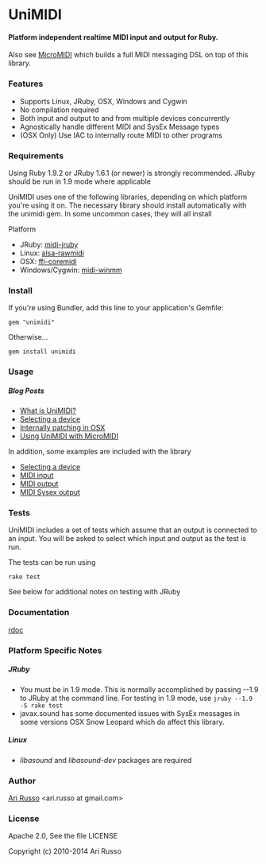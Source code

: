 # UniMIDI

#### Platform independent realtime MIDI input and output for Ruby.

Also see [MicroMIDI](http://github.com/arirusso/micromidi) which builds a full MIDI messaging DSL on top of this library.

### Features

* Supports Linux, JRuby, OSX, Windows and Cygwin
* No compilation required
* Both input and output to and from multiple devices concurrently
* Agnostically handle different MIDI and SysEx Message types
* (OSX Only) Use IAC to internally route MIDI to other programs

### Requirements

Using Ruby 1.9.2 or JRuby 1.6.1 (or newer) is strongly recommended.  JRuby should be run in 1.9 mode where applicable

UniMIDI uses one of the following libraries, depending on which platform you're using it on.  The necessary library should install automatically with the unimidi gem.  In some uncommon cases, they will all install

Platform

* JRuby: [midi-jruby](http://github.com/arirusso/midi-jruby)
* Linux: [alsa-rawmidi](http://github.com/arirusso/alsa-rawmidi)
* OSX: [ffi-coremidi](http://github.com/arirusso/ffi-coremidi)
* Windows/Cygwin: [midi-winmm](http://github.com/arirusso/midi-winmm)
	
### Install

If you're using Bundler, add this line to your application's Gemfile:

`gem "unimidi"`

Otherwise...

`gem install unimidi`
	
### Usage

##### Blog Posts

* [What is UniMIDI?](http://tx81z.blogspot.com/2011/06/unimidi-platform-independent-realtime.html)
* [Selecting a device](http://tx81z.blogspot.com/2011/10/selecting-midi-device-with-unimidi.html)
* [Internally patching in OSX](http://tx81z.blogspot.com/2011/06/osx-unimidi-and-midi-patch-bay.html)
* [Using UniMIDI with MicroMIDI](http://tx81z.blogspot.com/2011/08/micromidi-ruby-dsl-for-midi.html)

In addition, some examples are included with the library

* [Selecting a device](http://github.com/arirusso/unimidi/blob/master/examples/select_a_device.rb)
* [MIDI input](http://github.com/arirusso/unimidi/blob/master/examples/input.rb)
* [MIDI output](http://github.com/arirusso/unimidi/blob/master/examples/output.rb)
* [MIDI Sysex output](http://github.com/arirusso/unimidi/blob/master/examples/sysex_output.rb)

### Tests

UniMIDI includes a set of tests which assume that an output is connected to an input.  You will be asked to select which input and output as the test is run.

The tests can be run using

`rake test`

See below for additional notes on testing with JRuby

### Documentation

[rdoc](http://rdoc.info/gems/unimidi)

### Platform Specific Notes

##### JRuby

* You must be in 1.9 mode.  This is normally accomplished by passing --1.9 to JRuby at the command line.  For testing in 1.9 mode, use `jruby --1.9 -S rake test`
* javax.sound has some documented issues with SysEx messages in some versions OSX Snow Leopard which do affect this library.

##### Linux

* *libasound* and *libasound-dev* packages are required
	
### Author 

[Ari Russo](http://github.com/arirusso) <ari.russo at gmail.com>
		
### License

Apache 2.0, See the file LICENSE

Copyright (c) 2010-2014 Ari Russo  
